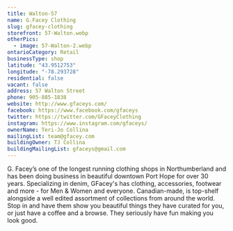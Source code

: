 ```yaml
---
title: Walton-57
name: G.Facey Clothing
slug: gfacey-clothing
storefront: 57-Walton.webp
otherPics:
  - image: 57-Walton-2.webp
ontarioCategory: Retail
businessType: shop
latitude: "43.9512753"
longitude: "-78.293728"
residential: false
vacant: false
address: 57 Walton Street
phone: 905-885-1838
website: http://www.gfaceys.com/
facebook: https://www.facebook.com/gfaceys
twitter: https://twitter.com/GFaceyClothing
instagram: https://www.instagram.com/gfaceys/
ownerName: Teri-Jo Collina
mailingList: team@gfacey.com
buildingOwner: TJ Collina
buildingMailingList: gfaceys@gmail.com
---
```


G. Facey’s one of the longest running clothing shops in Northumberland and has been doing business in beautiful downtown Port Hope for over 30 years. Specializing in denim, GFacey's has clothing, accessories, footwear and more - for Men & Women and everyone. Canadian-made, is top-shelf alongside a well edited assortment of collections from around the
world. Stop in and have them show you beautiful things they have curated for you, or just have a coffee and a browse. They seriously have fun making you look good. 


